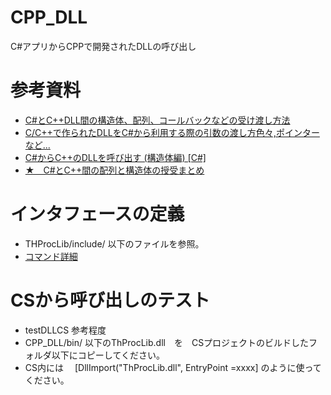 # CPP_DLL
C#アプリからCPPで開発されたDLLの呼び出し  
# 参考資料
- [C#とC++DLL間の構造体、配列、コールバックなどの受け渡し方法](https://sksp-tech.net/archives/504#toc2)
- [C/C++で作られたDLLをC#から利用する際の引数の渡し方色々,ポインターなど...](https://ymegane88.hatenablog.com/entry/2019/08/12/013017)
- [C#からC++のDLLを呼び出す (構造体編) [C#]](https://nprogram.hatenablog.com/entry/2018/05/17/055306)
- [★　C#とC++間の配列と構造体の授受まとめ](https://qiita.com/Miyukiumoo/items/c3fcaf5fcf806ee250a0)  
# インタフェースの定義
- THProcLib/include/ 以下のファイルを参照。  
- [コマンド詳細](Commands.md)
# CSから呼び出しのテスト
- testDLLCS 参考程度
- CPP_DLL/bin/ 以下のThProcLib.dll　を　CSプロジェクトのビルドしたフォルダ以下にコピーしてください。
- CS内には　 [DllImport("ThProcLib.dll", EntryPoint =xxxx] のように使ってください。
